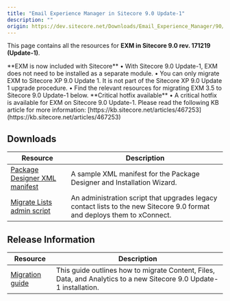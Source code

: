 ```yaml
---
title: "Email Experience Manager in Sitecore 9.0 Update-1"
description: ""
origin: https://dev.sitecore.net/Downloads/Email_Experience_Manager/90/Email_Experience_Manager_in_Sitecore_90_Update1.aspx
---
```


This page contains all the resources for **EXM in Sitecore 9.0 rev. 171219 (Update-1)**.

  <Alert variant='warning' mb={4}>
    <AlertIcon />
    **EXM is now included with Sitecore**  
• With Sitecore 9.0 Update-1, EXM does not need to be installed as a separate module.  
• You can only migrate EXM to Sitecore XP 9.0 Update 1. It is not part of the Sitecore XP 9.0 Update 1 upgrade procedure.  
• Find the relevant resources for migrating EXM 3.5 to Sitecore 9.0 Update-1 below.
  </Alert>
  
  <Alert variant='warning' mb={4}>
    <AlertIcon />
    **Critical hotfix available**  
• A critical hotfix is available for EXM on Sitecore 9.0 Update-1. Please read the following KB article for more information: [https://kb.sitecore.net/articles/467253](https://kb.sitecore.net/articles/467253)
  </Alert>
  

## Downloads

 | Resource | Description |
 | --- | --- |
 | [Package Designer XML manifest](https://scdp.blob.core.windows.net/downloads/Email%20Experience%20Manager/90/Email%20Experience%20Manager%20in%20Sitecore%2090%20Update1/Secure/SC%20Email%20Experience%20Manager%20Content%20Migration.xml) | A sample XML manifest for the Package Designer and Installation Wizard. |
 | [Migrate Lists admin script](https://scdp.blob.core.windows.net/downloads/Email%20Experience%20Manager/90/Email%20Experience%20Manager%20in%20Sitecore%2090%20Update1/Secure/MigrateLists.aspx) | An administration script that upgrades legacy contact lists to the new Sitecore 9.0 format and deploys them to xConnect. |

## Release Information

 | Resource | Description |
 | --- | --- |
 | [Migration guide](https://scdp.blob.core.windows.net/downloads/Email%20Experience%20Manager/90/Email%20Experience%20Manager%20in%20Sitecore%2090%20Update1/Secure/Sitecore%20EXM%20Data%20Migration%20Guide.pdf) | This guide outlines how to migrate Content, Files, Data, and Analytics to a new Sitecore 9.0 Update-1 installation. |